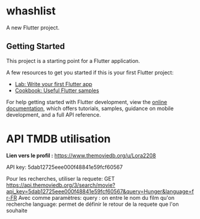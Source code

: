 # whashlist

A new Flutter project.

## Getting Started

This project is a starting point for a Flutter application.

A few resources to get you started if this is your first Flutter project:

- [Lab: Write your first Flutter app](https://docs.flutter.dev/get-started/codelab)
- [Cookbook: Useful Flutter samples](https://docs.flutter.dev/cookbook)

For help getting started with Flutter development, view the
[online documentation](https://docs.flutter.dev/), which offers tutorials,
samples, guidance on mobile development, and a full API reference.

# API TMDB utilisation
<b>Lien vers le profil :</b>
https://www.themoviedb.org/u/Lora2208

API key: 5dab12725eee000f48841e59fcf60567

Pour les recherches, utiliser la requete:
GET https://api.themoviedb.org/3/search/movie?api_key=5dab12725eee000f48841e59fcf60567&query=Hunger&language=fr-FR
Avec comme paramètres:
query : on entre le nom du film qu'on recherche
language: permet de définir le retour de la requete que l'on souhaite